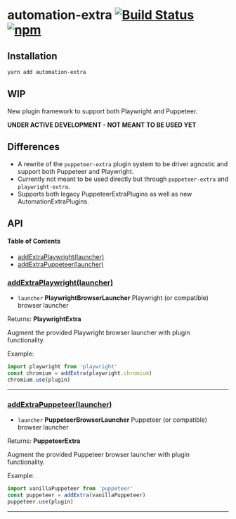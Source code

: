 # automation-extra [![Build Status](https://travis-ci.org/berstend/puppeteer-extra.svg?branch=master)](https://travis-ci.org/berstend/puppeteer-extra) [![npm](https://img.shields.io/npm/v/automation-extra.svg)](https://www.npmjs.com/package/automation-extra)

## Installation

```bash
yarn add automation-extra
```

## WIP

New plugin framework to support both Playwright and Puppeteer.

**UNDER ACTIVE DEVELOPMENT - NOT MEANT TO BE USED YET**

## Differences

- A rewrite of the `puppeteer-extra` plugin system to be driver agnostic and support both Puppeteer and Playwright.
- Currently not meant to be used directly but through `puppeteer-extra` and `playwright-extra`.
- Supports both legacy PuppeteerExtraPlugins as well as new AutomationExtraPlugins.

## API

<!--
    Documentation is auto-generated by a custom fork of documentation.js
    More info: https://github.com/berstend/documentation-markdown-themes/wiki#documentationjs-with-markdown-theme-support
    Update this documentation by updating the source code.
-->

#### Table of Contents

- [addExtraPlaywright(launcher)](#addextraplaywrightlauncher)
- [addExtraPuppeteer(launcher)](#addextrapuppeteerlauncher)

### [addExtraPlaywright(launcher)](https://github.com/berstend/puppeteer-extra/blob/d0cc14e305b5eddd3a6e551e25666ee8eb8b2500/packages/automation-extra/src/index.ts#L74-L76)

- `launcher` **PlaywrightBrowserLauncher** Playwright (or compatible) browser launcher

Returns: **PlaywrightExtra**

Augment the provided Playwright browser launcher with plugin functionality.

Example:

```javascript
import playwright from 'playwright'
const chromium = addExtra(playwright.chromium)
chromium.use(plugin)
```

---

### [addExtraPuppeteer(launcher)](https://github.com/berstend/puppeteer-extra/blob/d0cc14e305b5eddd3a6e551e25666ee8eb8b2500/packages/automation-extra/src/index.ts#L88-L90)

- `launcher` **PuppeteerBrowserLauncher** Puppeteer (or compatible) browser launcher

Returns: **PuppeteerExtra**

Augment the provided Puppeteer browser launcher with plugin functionality.

Example:

```javascript
import vanillaPuppeteer from 'puppeteer'
const puppeteer = addExtra(vanillaPuppeteer)
puppeteer.use(plugin)
```

---
